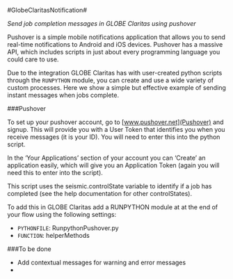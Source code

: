 #GlobeClaritasNotification#

*Send job completion messages in GLOBE Claritas using pushover*

Pushover is a simple mobile notifications application that allows you to send real-time notifications to Android and iOS devices. Pushover has a massive API, which includes scripts in just about every programming language you could care to use. 

Due to the integration GLOBE Claritas has with user-created python scripts through the `RUNPYTHON` module, you can create and use a wide variety of custom processes. Here we show a simple but effective example of sending instant messages when jobs complete.

###Pushover

To set up your pushover account, go to [www.pushover.net](Pushover) and signup. This will provide you with a User Token that identifies you when you receive messages (it is your ID). You will need to enter this into the python script.

In the ‘Your Applications’ section  of your account you can ‘Create’ an application easily, which will give you an Application Token (again you will need this to enter into the script). 

This script uses the seismic.controlState variable to identify if a job has completed (see the help documentation for other controlStates).

To add this in GLOBE Claritas add a RUNPYTHON module at at the end of your flow using the following settings:

* `PYTHONFILE`: RunpythonPushover.py
* `FUNCTION`: helperMethods


###To be done

* Add contextual messages for warning and error messages
*  
